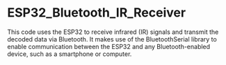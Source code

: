 # ESP32_Bluetooth_IR_Receiver
 This code uses the ESP32 to receive infrared (IR) signals and transmit the decoded data via Bluetooth. It makes use of the BluetoothSerial library to enable communication between the ESP32 and any Bluetooth-enabled device, such as a smartphone or computer.
